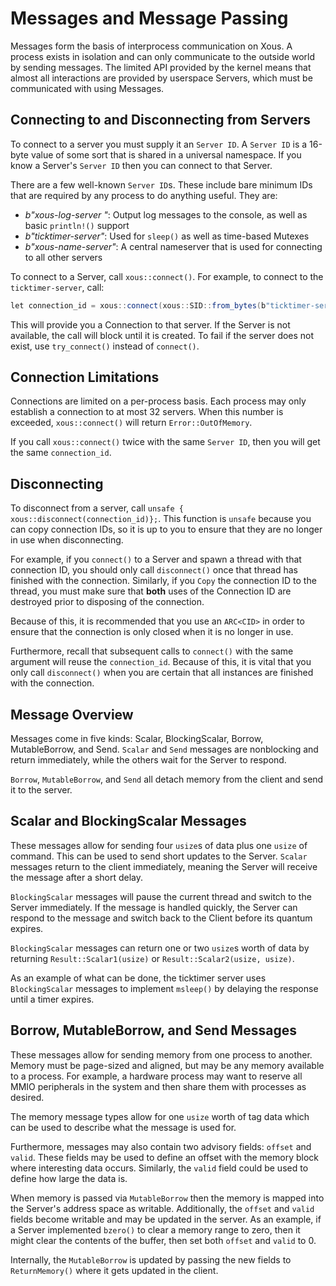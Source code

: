 # Messages and Message Passing

Messages form the basis of interprocess communication on Xous. A process exists in isolation and can only communicate to the outside world by sending messages. The limited API provided by the kernel means that almost all interactions are provided by userspace Servers, which must be communicated with using Messages.

## Connecting to and Disconnecting from Servers

To connect to a server you must supply it an `Server ID`. A `Server ID` is a 16-byte value of some sort that is shared in a universal namespace. If you know a Server's `Server ID` then you can connect to that Server.

There are a few well-known `Server ID`s. These include bare minimum IDs that are required by any process to do anything useful. They are:

* *b"xous-log-server "*: Output log messages to the console, as well as basic `println!()` support
* *b"ticktimer-server"*: Used for `sleep()` as well as time-based Mutexes
* *b"xous-name-server"*: A central nameserver that is used for connecting to all other servers

To connect to a Server, call `xous::connect()`. For example, to connect to the `ticktimer-server`, call:

```cs
let connection_id = xous::connect(xous::SID::from_bytes(b"ticktimer-server").unwrap())?;
```

This will provide you a Connection to that server. If the Server is not available, the call will block until it is created. To fail if the server does not exist, use `try_connect()` instead of `connect()`.

## Connection Limitations

Connections are limited on a per-process basis. Each process may only establish a connection to at most 32 servers. When this number is exceeded, `xous::connect()` will return `Error::OutOfMemory`.

If you call `xous::connect()` twice with the same `Server ID`, then you will get the same `connection_id`.

## Disconnecting

To disconnect from a server, call `unsafe { xous::disconnect(connection_id)};`. This function is `unsafe` because you can copy connection IDs, so it is up to you to ensure that they are no longer in use when disconnecting.

For example, if you `connect()` to a Server and spawn a thread with that connection ID, you should only call `disconnect()` once that thread has finished with the connection. Similarly, if you `Copy` the connection ID to the thread, you must make sure that **both** uses of the Connection ID are destroyed prior to disposing of the connection.

Because of this, it is recommended that you use an `ARC<CID>` in order to ensure that the connection is only closed when it is no longer in use.

Furthermore, recall that subsequent calls to `connect()` with the same argument will reuse the `connection_id`. Because of this, it is vital that you only call `disconnect()` when you are certain that all instances are finished with the connection.

## Message Overview

Messages come in five kinds: Scalar, BlockingScalar, Borrow, MutableBorrow, and Send. `Scalar` and `Send` messages are nonblocking and return immediately, while the others wait for the Server to respond.

`Borrow`, `MutableBorrow`, and `Send` all detach memory from the client and send it to the server.

## Scalar and BlockingScalar Messages

These messages allow for sending four `usize`s of data plus one `usize` of command. This can be used to send short updates to the Server. `Scalar` messages return to the client immediately, meaning the Server will receive the message after a short delay.

`BlockingScalar` messages will pause the current thread and switch to the Server immediately. If the message is handled quickly, the Server can respond to the message and switch back to the Client before its quantum expires.

`BlockingScalar` messages can return one or two `usize`s worth of data by returning `Result::Scalar1(usize)` or `Result::Scalar2(usize, usize)`.

As an example of what can be done, the ticktimer server uses `BlockingScalar` messages to implement `msleep()` by delaying the response until a timer expires.

## Borrow, MutableBorrow, and Send Messages

These messages allow for sending memory from one process to another. Memory must be page-sized and aligned, but may be any memory available to a process. For example, a hardware process may want to reserve all MMIO peripherals in the system and then share them with processes as desired.

The memory message types allow for one `usize` worth of tag data which can be used to describe what the message is used for.

Furthermore, messages may also contain two advisory fields: `offset` and `valid`. These fields may be used to define an offset with the memory block where interesting data occurs. Similarly, the `valid` field could be used to define how large the data is.

When memory is passed via `MutableBorrow` then the memory is mapped into the Server's address space as writable. Additionally, the `offset` and `valid` fields become writable and may be updated in the server. As an example, if a Server implemented `bzero()` to clear a memory range to zero, then it might clear the contents of the buffer, then set both `offset` and `valid` to 0.

Internally, the `MutableBorrow` is updated by passing the new fields to `ReturnMemory()` where it gets updated in the client.
